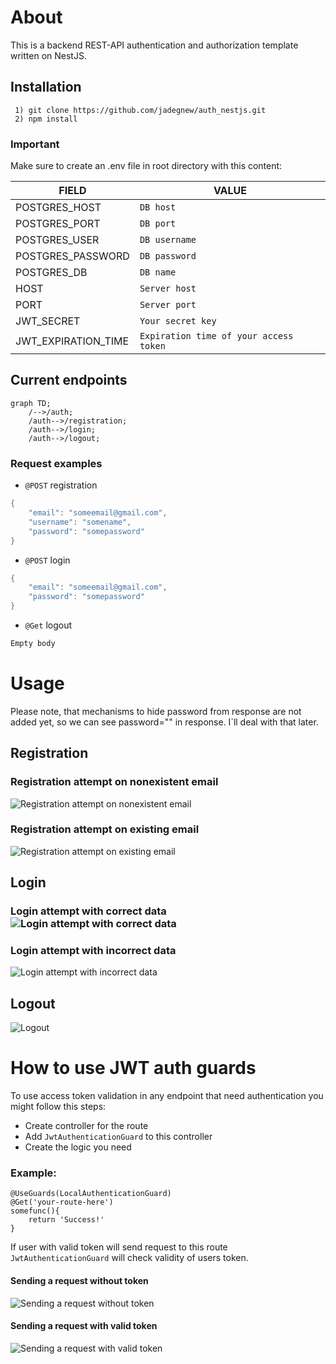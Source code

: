 # About

This is a backend REST-API authentication and authorization template written on NestJS.

## Installation
     1) git clone https://github.com/jadegnew/auth_nestjs.git
     2) npm install
### **Important**
Make sure to create an .env file in root directory with this content:  

|FIELD|VALUE|
|----------------|-------------------------------|
|POSTGRES_HOST|`DB host`|
|POSTGRES_PORT|`DB port`|
|POSTGRES_USER|`DB username`|
|POSTGRES_PASSWORD|`DB password`|
|POSTGRES_DB|`DB name`|
|HOST|`Server host`|
|PORT|`Server port`|
|JWT_SECRET|`Your secret key`|
|JWT_EXPIRATION_TIME|`Expiration time of your access token`|

## Current endpoints

```mermaid
graph TD;
    /-->/auth;
    /auth-->/registration;
    /auth-->/login;
    /auth-->/logout;
```
### Request examples

 - `@POST`  registration
```go
{ 
	"email": "someemail@gmail.com",
	"username": "somename",
	"password": "somepassword"
}
```

 - `@POST`  login
```go
{ 
	"email": "someemail@gmail.com",
	"password": "somepassword"
}
```

 - `@Get`  logout
 ```go
 Empty body
 ```
 
 # Usage
Please note, that mechanisms to hide password from response are not added yet, so we can see password="" in response. I`ll deal with that later.
## Registration
### Registration  attempt on nonexistent email
![Registration  attempt on nonexistent email](https://lh3.googleusercontent.com/pw/AMWts8CKfvgssKiwwE8E-3_9EW5hScwzKoVkl6AVZe48aioesFR8qxRRuguOHgr2V_BtBtnVcm8j0Sw5j2uuG9cNW4GB4xqAnXiUICfUiRhWN7zJI3V9aVRiPx4pXH5sRwHnsysqgxtCVCao2-L2Zfiv5V8=w866-h644-no?authuser=0)
### Registration attempt on existing email
![Registration attempt on existing email](https://lh3.googleusercontent.com/pw/AMWts8B5PELX6EjUDEsTjfgiXyYwG6h5af6abCCSmsIULCW88uysp0ZDMgrdzolzE--gbs3TLGFeoN4hf8eVLHAXX2YR-eXfxoSxhme9JjFV_KituKsHe6BhGltLtOPM48-w0F3RmlZrak8GfJlA6O460bc=w863-h669-no?authuser=0)

## Login
### Login attempt with correct data![Login attempt with correct data](https://lh3.googleusercontent.com/pw/AMWts8C34yLelr7zrqqfKG-uoFzTDZpSoZkD1jr9dSxSn_DIxeyQ5DUKBrI4EX-OktzlOPoemj2KA9YiGNUaoGsPmyoozMLfAt6EDiLD0UbY3JjxcKXlwLNlgG55IChCW4k9gwebAgte7KvF5LbxvNy0ZMc=w861-h668-no?authuser=0)
### Login attempt with incorrect data
![Login attempt with incorrect data](https://lh3.googleusercontent.com/pw/AMWts8D4PAHaGDOW0oyGj9NswL4Fxox8SYY8BS6kkLw0hUOyfSfYnBtFfv3p9jfYaH_R5P_suVne2rbVjuRR8__NO7bAQ6yS3kvC-osRRgl5xFDOMUgav8QndllePKlYwFdTjb95zc21zVqFdV5R2_2h7uc=w863-h715-no?authuser=0)
## Logout
![Logout](https://lh3.googleusercontent.com/pw/AMWts8CORrvlrUQ1tQyWUlCGBrDU03gsXbdbQvZeVPhVPA8GNM2Z1gSTnJ9C03y8kdjy8JbIZJYOpCBpP7MRedwgYY9pD8OZ2wuolk1TJYh07QZSQycc43dLhr4PlDqKxPZd9LdT10VyCMyIHemodbwwnMc=w867-h669-no?authuser=0)

# How to use JWT auth guards
To use access token validation in any endpoint that need authentication you might follow this steps:

 - Create controller for the route
 - Add `JwtAuthenticationGuard` to this controller
 - Create the logic you need

### Example:
```
@UseGuards(LocalAuthenticationGuard)
@Get('your-route-here')
somefunc(){
	return 'Success!'
}
```
If user with valid token will send request to this route `JwtAuthenticationGuard` will check validity of users token.

#### Sending a request without token
![Sending a request without token](https://lh3.googleusercontent.com/pw/AMWts8Bed5sXj3jeMhkrdyxhH5AJJ9GQoWbVP4hs1C93YehezEaTiCGpJcgy79OMarzzRFbtZdRVVBovg3E6dTlJIZ_fhXmQBWTyYdmbduwemC5C2Ll9jHyQGjYuGdntyg-ndj1VXnk2pIahNO0BTdoRzxc=w862-h667-no?authuser=0)
#### Sending a request with valid token
![Sending a request with valid token](https://lh3.googleusercontent.com/pw/AMWts8A17RR0QMqaJtBvXfqoX82QD3-If0IHgm0OqkFkzTTV5YkN3sJq7qFqyEMwDkwxcUTakFqkOk9AxMCZGmLJinq5-q7WdEIncp3h4ulfzaT0F2lCV01vpnayccMpOOAqNqXJ_ziZWlVdu7kXvV4X5zY=w864-h641-no?authuser=0)
